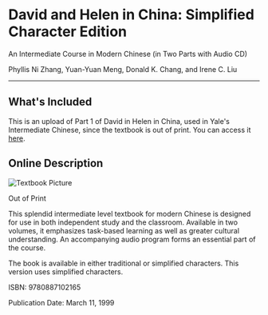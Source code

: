 # David and Helen in China: Simplified Character Edition

An Intermediate Course in Modern Chinese (in Two Parts with Audio CD)

Phyllis Ni Zhang, Yuan-Yuan Meng, Donald K. Chang, and Irene C. Liu

---

## What's Included

This is an upload of Part 1 of David in Helen in China, used in Yale's Intermediate Chinese, since the textbook is out of print. You can access it [here](https://github.com/braden-w/David-and-Helen-in-China-Textbook/blob/main/David%20and%20Helen%20in%20China%20(Full%20Textbook).pdf).

## Online Description

![Textbook Picture](https://yalebooks.yale.edu/sites/default/files/styles/book_jacket/public/imagecache/external/d4ea515cc11551a00a5e7a5062a378be.jpg?itok=KtLMHaNh)

Out of Print

This splendid intermediate level textbook for modern Chinese is designed for use in both independent study and the classroom. Available in two volumes, it emphasizes task-based learning as well as greater cultural understanding. An accompanying audio program forms an essential part of the course.

The book is available in either traditional or simplified characters. This version uses simplified characters.

ISBN: 9780887102165

Publication Date: March 11, 1999
